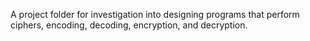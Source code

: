 A project folder for investigation into designing programs that perform ciphers, encoding, decoding, encryption, and decryption.
